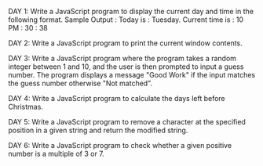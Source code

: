 DAY 1: Write a JavaScript program to display the current day and time in the following format.
       Sample Output : 
       Today is : Tuesday.
       Current time is : 10 PM : 30 : 38

DAY 2: Write a JavaScript program to print the current window contents.

DAY 3: Write a JavaScript program where the program takes a random integer between 1 and 10, and the user is then prompted to input a guess number. 
       The program displays a message "Good Work" if the input matches the guess number otherwise "Not matched".

DAY 4: Write a JavaScript program to calculate the days left before Christmas.

DAY 5: Write a JavaScript program to remove a character at the specified position in a given string and return the modified string.

DAY 6: Write a JavaScript program to check whether a given positive number is a multiple of 3 or 7.



